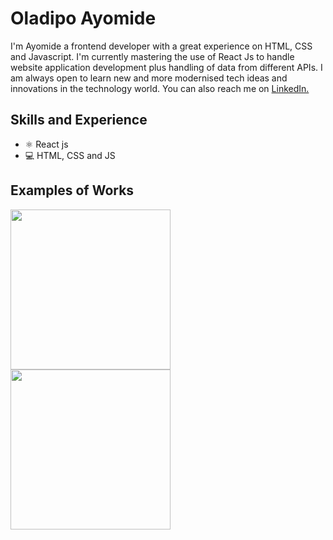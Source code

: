 # Oladipo Ayomide

I'm Ayomide a frontend developer with a great experience on HTML, CSS and Javascript. I'm currently mastering the use of React Js to handle website application development plus handling of data from different APIs. I am always open to learn new and more modernised tech ideas and innovations in the technology world. You can also reach me on <a target="_blank" rel="noreferrer noopener" href="https://www.linkedin.com/in/oladipoayomide/">LinkedIn.</a>

## Skills and Experience
* ⚛  React js
* 💻 HTML, CSS and JS

## Examples of Works
<a target="_blank" href="https://tenziesgame.web.app"><img src="tenzies game app.gif" width='256px'/></a>
<a target="_blank" href="https://tenziesgame.web.app"><img src="tenzies game app.gif" width='256px'/></a>



